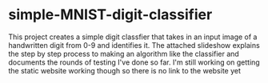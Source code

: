 # simple-MNIST-digit-classifier
This project creates a simple digit classfier that takes in an input image of a handwritten digit from 0-9 and identifies it. 
The attached slideshow explains the step by step process to making an algorithm like the classifier and documents the rounds of testing I've done so far. I'm still working on getting the static website working though so there is no link to the website yet
